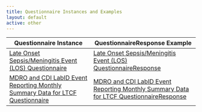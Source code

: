 ```yaml
---
title: Questionnaire Instances and Examples
layout: default
active: other
---
```


<!-- { :.no_toc } -->

<!-- TOC  the css styling for this is \pages\assets\css\project.css under 'markdown-toc'-->

<!-- * Do not remove this line (it will not be displayed)
{:toc} -->

<!-- end TOC -->

  <table>
    <thead>
      <tr>
        <th>Questionnaire Instance</th>
        <th>QuestionnaireResponse Example</th>
      </tr>
    </thead>
    <tbody>
      <tr>
        <td><a href="Questionnaire-hai-ltcf-questionnaire-mdro-cdi-event.html">Late Onset Sepsis/Meningitis Event (LOS) Questionnaire</a></td>
        <td><a href="QuestionnaireResponse-hai-ltcf-questionnaireresponse-mdro-cdi-event.html">Late Onset Sepsis/Meningitis Event (LOS) QuestionnaireResponse</a></td>
      </tr>
      <tr>
        <td><a href="Questionnaire-hai-ltcf-questionnaire-mdro-cdi-summary.html">MDRO and CDI LabID Event Reporting Monthly Summary Data for LTCF Questionnaire</a></td>
        <td><a href="QuestionnaireResponse-hai-ltcf-questionnaireresponse-mdro-cdi-summary.html">MDRO and CDI LabID Event Reporting Monthly Summary Data for LTCF QuestionnaireResponse</a></td>
      </tr>      
    </tbody>
  </table>